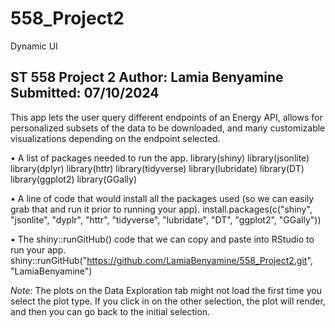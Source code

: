 # 558_Project2
Dynamic UI

ST 558 Project 2
Author: Lamia Benyamine
Submitted: 07/10/2024
------------------------

This app lets the user query different endpoints of an Energy API, allows for personalized subsets of the data to be downloaded, and many customizable visualizations depending on the endpoint selected.  

• A list of packages needed to run the app.
library(shiny)
library(jsonlite)
library(dplyr)
library(httr)
library(tidyverse)
library(lubridate)
library(DT)
library(ggplot2)
library(GGally)

• A line of code that would install all the packages used (so we can easily grab that and run it prior to running your app).
install.packages(c("shiny", "jsonlite", "dyplr", "httr", "tidyverse", "lubridate", "DT", "ggplot2", "GGally"))


• The shiny::runGitHub() code that we can copy and paste into RStudio to run your app.
shiny::runGitHub("https://github.com/LamiaBenyamine/558_Project2.git", "LamiaBenyamine")

*Note*: The plots on the Data Exploration tab might not load the first time you select the plot type. If you click in on the other selection, the plot will render, and then you can go back to the initial selection.